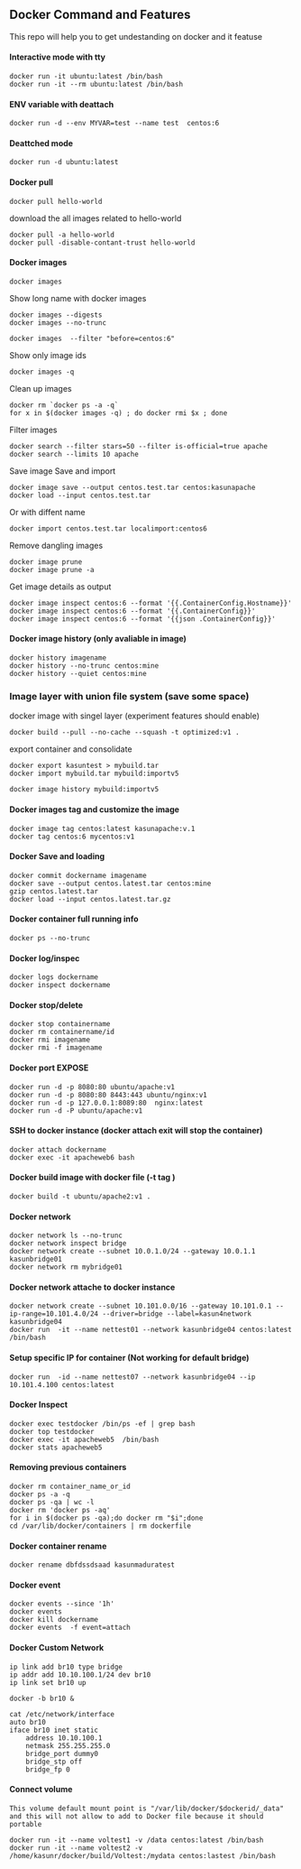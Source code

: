 ## Docker Command and Features

This repo will help you to get undestanding on docker and it featuse


#### Interactive mode with tty

    docker run -it ubuntu:latest /bin/bash
    docker run -it --rm ubuntu:latest /bin/bash

#### ENV variable with deattach

    docker run -d --env MYVAR=test --name test  centos:6

#### Deattched mode

    docker run -d ubuntu:latest

#### Docker pull

    docker pull hello-world

download the all images related to hello-world

    docker pull -a hello-world
    docker pull -disable-contant-trust hello-world

#### Docker images

    docker images

Show long name with docker images

    docker images --digests
    docker images --no-trunc

    docker images  --filter "before=centos:6"

Show only image ids

    docker images -q

Clean up images

    docker rm `docker ps -a -q`
    for x in $(docker images -q) ; do docker rmi $x ; done


Filter images     

    docker search --filter stars=50 --filter is-official=true apache
    docker search --limits 10 apache

Save image Save and import

    docker image save --output centos.test.tar centos:kasunapache
    docker load --input centos.test.tar

Or with diffent name

    docker import centos.test.tar localimport:centos6

Remove dangling images

    docker image prune
    docker image prune -a

Get image details as output

    docker image inspect centos:6 --format '{{.ContainerConfig.Hostname}}'
    docker image inspect centos:6 --format '{{.ContainerConfig}}'
    docker image inspect centos:6 --format '{{json .ContainerConfig}}'

#### Docker image history (only avaliable in image)

    docker history imagename  
    docker history --no-trunc centos:mine
    docker history --quiet centos:mine

### Image layer with union file system (save some space)

docker image with singel layer (experiment features should enable)

    docker build --pull --no-cache --squash -t optimized:v1 .

export container and consolidate

    docker export kasuntest > mybuild.tar
    docker import mybuild.tar mybuild:importv5

    docker image history mybuild:importv5



#### Docker images tag and customize the image

    docker image tag centos:latest kasunapache:v.1
    docker tag centos:6 mycentos:v1


#### Docker Save and loading

    docker commit dockername imagename
    docker save --output centos.latest.tar centos:mine
    gzip centos.latest.tar
    docker load --input centos.latest.tar.gz

#### Docker container full running info

    docker ps --no-trunc


#### Docker log/inspec

    docker logs dockername
    docker inspect dockername

#### Docker stop/delete

    docker stop containername
    docker rm containername/id
    docker rmi imagename
    docker rmi -f imagename

#### Docker port EXPOSE

    docker run -d -p 8080:80 ubuntu/apache:v1
    docker run -d -p 8080:80 8443:443 ubuntu/nginx:v1
    docker run -d -p 127.0.0.1:8089:80  nginx:latest
    docker run -d -P ubuntu/apache:v1

#### SSH to docker instance (docker attach exit will stop the container)

    docker attach dockername
    docker exec -it apacheweb6 bash

#### Docker build image with docker file (-t tag )
    docker build -t ubuntu/apache2:v1 .

#### Docker network
    docker network ls --no-trunc
    docker network inspect bridge
    docker network create --subnet 10.0.1.0/24 --gateway 10.0.1.1 kasunbridge01
    docker network rm mybridge01


#### Docker network attache to docker instance

    docker network create --subnet 10.101.0.0/16 --gateway 10.101.0.1 --ip-range=10.101.4.0/24 --driver=bridge --label=kasun4network kasunbridge04
    docker run  -it --name nettest01 --network kasunbridge04 centos:latest /bin/bash

#### Setup specific IP for container (Not working for default bridge)

    docker run  -id --name nettest07 --network kasunbridge04 --ip 10.101.4.100 centos:latest

#### Docker Inspect

    docker exec testdocker /bin/ps -ef | grep bash
    docker top testdocker
    docker exec -it apacheweb5  /bin/bash
    docker stats apacheweb5

#### Removing previous containers

    docker rm container_name_or_id
    docker ps -a -q
    docker ps -qa | wc -l
    docker rm 'docker ps -aq'
    for i in $(docker ps -qa);do docker rm "$i";done
    cd /var/lib/docker/containers | rm dockerfile

#### Docker container rename

    docker rename dbfdssdsaad kasunmaduratest

#### Docker event

    docker events --since '1h'
    docker events
    docker kill dockername
    docker events  -f event=attach


#### Docker Custom Network

    ip link add br10 type bridge
    ip addr add 10.10.100.1/24 dev br10
    ip link set br10 up

    docker -b br10 &

    cat /etc/network/interface
    auto br10
    iface br10 inet static
        address 10.10.100.1
        netmask 255.255.255.0
        bridge_port dummy0
        bridge_stp off
        bridge_fp 0

#### Connect volume

    This volume default mount point is "/var/lib/docker/$dockerid/_data" and this will not allow to add to Docker file because it should portable

    docker run -it --name voltest1 -v /data centos:latest /bin/bash
    docker run -it --name voltest2 -v /home/kasunr/docker/build/Voltest:/mydata centos:lastest /bin/bash
